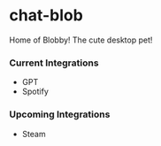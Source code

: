 # chat-blob

Home of Blobby! The cute desktop pet!

### Current Integrations
* GPT
* Spotify

### Upcoming Integrations
* Steam
